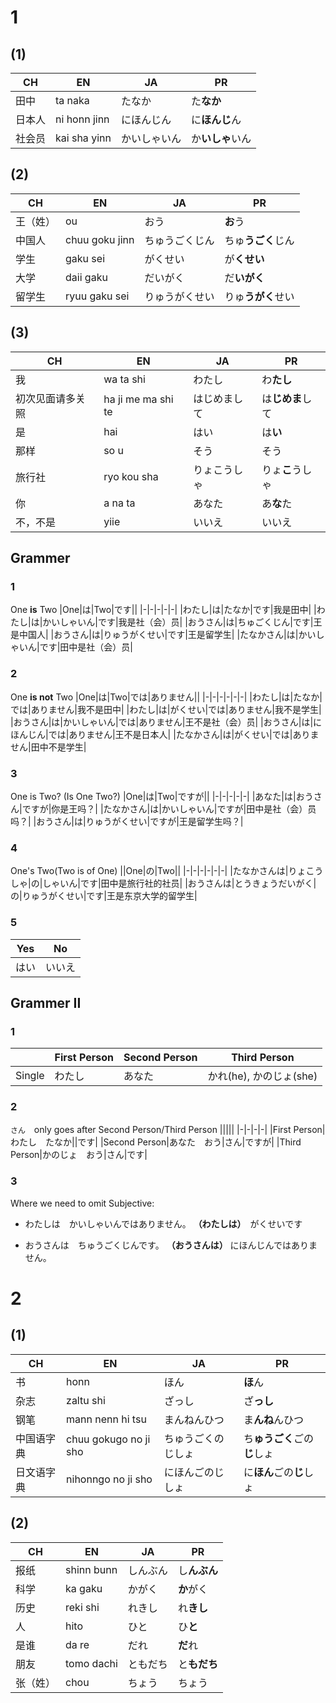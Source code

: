 # 1

## (1)
|CH|EN|JA|PR|
|-|-|-|-|
|田中|ta naka|たなか|た**なか**|
|日本人|ni honn jinn|にほんじん|に**ほんじ**ん|
|社会员|kai sha yinn|かいしゃいん|か**いしゃ**いん|


## (2)
|CH|EN|JA|PR|
|-|-|-|-|
|王（姓）|ou|おう|**お**う|
|中国人|chuu goku jinn|ちゅうごくじん|ちゅ**うごく**じん|
|学生|gaku sei|がくせい|が**くせい**|
|大学|daii gaku|だいがく|だ**いがく**|
|留学生|ryuu gaku sei|りゅうがくせい|りゅ**うがく**せい|

## (3)
|CH|EN|JA|PR|
|-|-|-|-|
|我|wa ta shi|わたし|わ**たし**|
|初次见面请多关照|ha ji me ma shi te|はじめまして|は**じめま**して|
|是|hai|はい|は**い**|
|那样|so u|そう|そう|
|旅行社|ryo kou sha|りょこうしゃ|りょ**こ**うしゃ|
|你|a na ta|あなた|あ**な**た|
|不，不是|yiie|いいえ|いいえ|

## Grammer

### 1

One **is** Two
|One|は|Two|です||
|-|-|-|-|-|
|わたし|は|たなか|です|我是田中|
|わたし|は|かいしゃいん|です|我是社（会）员|
|おうさん|は|ちゅごくじん|です|王是中国人|
|おうさん|は|りゅうがくせい|です|王是留学生|
|たなかさん|は|かいしゃいん|です|田中是社（会）员|

### 2

One **is not** Two
|One|は|Two|では|ありません||
|-|-|-|-|-|-|
|わたし|は|たなか|では|ありません|我不是田中|
|わたし|は|がくせい|では|ありません|我不是学生|
|おうさん|は|かいしゃいん|では|ありません|王不是社（会）员|
|おうさん|は|にほんじん|では|ありません|王不是日本人|
|たなかさん|は|がくせい|では|ありません|田中不是学生|

### 3
One is Two? (Is One Two?)
|One|は|Two|ですが||
|-|-|-|-|-|
|あなた|は|おうさん|ですが|你是王吗？|
|たなかさん|は|かいしゃいん|ですが|田中是社（会）员吗？|
|おうさん|は|りゅうがくせい|ですが|王是留学生吗？|

### 4
One's Two(Two is of One)
||One|の|Two||
|-|-|-|-|-|-|
|たなかさんは|りょこうしゃ|の|しゃいん|です|田中是旅行社的社员|
|おうさんは|とうきょうだいがく|の|りゅうがくせい|です|王是东京大学的留学生|

### 5
|Yes|No|
|-|-|
|はい|いいえ|

## Grammer II

### 1
||First Person|Second Person|Third Person|
|-|-|-|-|
|Single|わたし|あなた|かれ(he), かのじょ(she)|

### 2
`さん`　only goes after Second Person/Third Person
|||||
|-|-|-|-|
|First Person|わたし　たなか||です|
|Second Person|あなた　おう|さん|ですが|
|Third Person|かのじょ　おう|さん|です|

### 3
Where we need to omit Subjective:

- わたしは　かいしゃいんではありません。
**（わたしは）**　がくせいです

- おうさんは　ちゅうごくじんです。
**（おうさんは）** にほんじんではありません。

# 2
## (1)
|CH|EN|JA|PR|
|-|-|-|-|
|书|honn|ほん|**ほ**ん|
|杂志|zaltu shi|ざっし|ざ**っし**|
|钢笔|mann nenn hi tsu|まんねんひつ|ま**んね**んひつ|
|中国语字典|chuu gokugo no ji sho|ちゅうごくのじしょ|ち**ゅうごく**ごの**じ**しょ|
|日文语字典|nihonngo no ji sho|にほんごのじしょ|に**ほん**ごの**じ**しょ|

## (2)
|CH|EN|JA|PR|
|-|-|-|-|
|报纸|shinn bunn|しんぶん|し**んぶん**|
|科学|ka gaku|かがく|**か**がく|
|历史|reki shi|れきし|れ**きし**|
|人|hito|ひと|ひ**と**|
|是谁|da re|だれ|**だ**れ|
|朋友|tomo dachi|ともだち|と**もだち**|
|张（姓）|chou|ちょう|ちょう|
